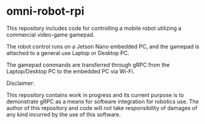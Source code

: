 # omni-robot-rpi

This repository includes code for controlling a mobile robot utilizing a commercial video-game gamepad.

The robot control runs on a Jetson Nano embedded PC, and the gamepad is attached to a general use Laptop or Desktop PC.

The gamepad commands are transferred through gRPC from the Laptop/Desktop PC to the embedded PC via Wi-Fi.


Disclaimer:

This repository contains work in progress and its current purpose is to demonstrate gRPC as a means for software integration for robotics use. The author of this repository and code will not take responsibility of damages of any kind incurred by the use of this software.
